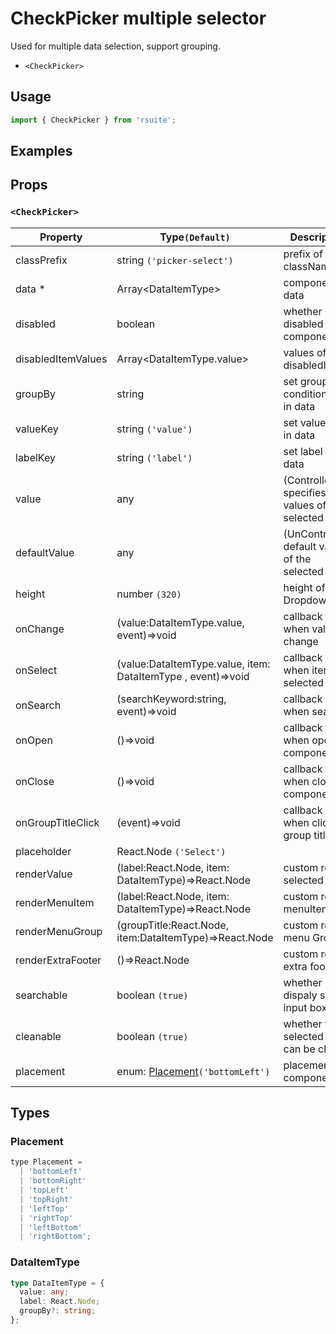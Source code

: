 # CheckPicker multiple selector

Used for multiple data selection, support grouping.

* `<CheckPicker>`

## Usage

```js
import { CheckPicker } from 'rsuite';
```

## Examples

<!--{demo}-->

## Props

### `<CheckPicker>`

| Property           | Type`(Default)`                                              | Description                                             |
| ------------------ | ------------------------------------------------------------ | ------------------------------------------------------- |
| classPrefix        | string `('picker-select')`                                   | prefix of className                                     |
| data \*            | Array&lt;DataItemType&gt;                                    | componetn data                                          |
| disabled           | boolean                                                      | whether disabled componet                               |
| disabledItemValues | Array&lt;DataItemType.value&gt;                              | values of disabledItems                                 |
| groupBy            | string                                                       | set group condition key in data                         |
| valueKey           | string `('value')`                                           | set value key in data                                   |
| labelKey           | string `('label')`                                           | set label key in data                                   |
| value              | any                                                          | (Controlled) specifies the values of the selected items |
| defaultValue       | any                                                          | (UnControlled) default values of the selected items     |
| height             | number `(320)`                                               | height of Dropdown                                      |
| onChange           | (value:DataItemType.value, event)=>void                      | callback fired when value change                        |
| onSelect           | (value:DataItemType.value, item: DataItemType , event)=>void | callback fired when item is selected                    |
| onSearch           | (searchKeyword:string, event)=>void                          | callback fired when search                              |
| onOpen             | ()=>void                                                     | callback fired when open component                      |
| onClose            | ()=>void                                                     | callback fired when close component                     |
| onGroupTitleClick  | (event)=>void                                                | callback fired when click the group title               |
| placeholder        | React.Node `('Select')`                                      |                                                         |
| renderValue        | (label:React.Node, item: DataItemType)=>React.Node           | custom render selected items                            |
| renderMenuItem     | (label:React.Node, item: DataItemType)=>React.Node           | custom render menuItems                                 |
| renderMenuGroup    | (groupTitle:React.Node, item:DataItemType)=>React.Node       | custom render menu Group                                |
| renderExtraFooter  | ()=>React.Node                                               | custom render extra footer                              |
| searchable         | boolean `(true)`                                             | whether dispaly search input box                        |
| cleanable          | boolean `(true)`                                             | whether the selected value can be cleared               |
| placement          | enum: [Placement](#Placement)`('bottomLeft')`                | placement of component                                  |

## Types

### Placement

```js
type Placement =
  | 'bottomLeft'
  | 'bottomRight'
  | 'topLeft'
  | 'topRight'
  | 'leftTop'
  | 'rightTop'
  | 'leftBottom'
  | 'rightBottom';
```

### DataItemType

```ts
type DataItemType = {
  value: any;
  label: React.Node;
  groupBy?: string;
};
```
